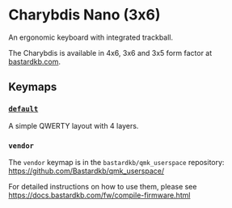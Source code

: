 # Charybdis Nano (3x6)

An ergonomic keyboard with integrated trackball.

The Charybdis is available in 4x6, 3x6 and 3x5 form factor at [bastardkb.com](https://bastardkb.com).

## Keymaps

### [`default`](keymaps/default)

A simple QWERTY layout with 4 layers.

### `vendor`

The `vendor` keymap is in the `bastardkb/qmk_userspace` repository: https://github.com/Bastardkb/qmk_userspace/

For detailed instructions on how to use them, please see https://docs.bastardkb.com/fw/compile-firmware.html